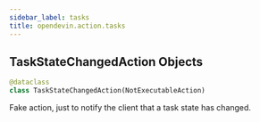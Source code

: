 ```yaml
---
sidebar_label: tasks
title: opendevin.action.tasks
---
```


## TaskStateChangedAction Objects

```python
@dataclass
class TaskStateChangedAction(NotExecutableAction)
```

Fake action, just to notify the client that a task state has changed.

